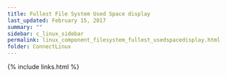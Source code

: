 ```yaml
---
title: Fullest File System Used Space display
last_updated: February 15, 2017
summary: ""
sidebar: c_linux_sidebar
permalink: linux_component_filesystem_fullest_usedspacedisplay.html
folder: ConnectLinux
---
```



{% include links.html %}
